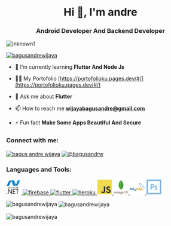 <h1 align="center">Hi 👋, I'm andre</h1>
<h3 align="center">Android Developer And Backend Developer</h3>

<p align="left"> <img src="https://komarev.com/ghpvc/?username=bagusandre07&label=Profile%20views&color=0e75b6&style=flat" alt="inknown1" /> </p>

<p align="left"> <a href="https://github.com/ryo-ma/github-profile-trophy"><img src="https://github-profile-trophy.vercel.app/?username=bagusandrewijaya" alt="bagusandrewijaya" /></a> </p>

- 🌱 I’m currently learning **Flutter And Node Js**

- 👨‍💻 My Portofolio [https://portofolioku.pages.dev/#/](https://portofolioku.pages.dev/#/)

- 💬 Ask me about **Flutter**

- 📫 How to reach me **wijayabagusandre@gmail.com**

- ⚡ Fun fact **Make Some Apps Beautiful And Secure**

<h3 align="left">Connect with me:</h3>
<p align="left">
<a href="https://linkedin.com/in/bagus andre wijaya" target="blank"><img align="center" src="https://raw.githubusercontent.com/rahuldkjain/github-profile-readme-generator/master/src/images/icons/Social/linked-in-alt.svg" alt="bagus andre wijaya" height="30" width="40" /></a>
<a href="https://instagram.com/@bagusandrewijaya" target="blank"><img align="center" src="https://raw.githubusercontent.com/rahuldkjain/github-profile-readme-generator/master/src/images/icons/Social/instagram.svg" alt="@bagusandrw" height="30" width="40" /></a>
</p>

<h3 align="left">Languages and Tools:</h3>
<p align="left"> <a href="https://dotnet.microsoft.com/" target="_blank" rel="noreferrer"> <img src="https://raw.githubusercontent.com/devicons/devicon/master/icons/dot-net/dot-net-original-wordmark.svg" alt="dotnet" width="40" height="40"/> </a> <a href="https://firebase.google.com/" target="_blank" rel="noreferrer"> <img src="https://www.vectorlogo.zone/logos/firebase/firebase-icon.svg" alt="firebase" width="40" height="40"/> </a> <a href="https://flutter.dev" target="_blank" rel="noreferrer"> <img src="https://www.vectorlogo.zone/logos/flutterio/flutterio-icon.svg" alt="flutter" width="40" height="40"/> </a> <a href="https://heroku.com" target="_blank" rel="noreferrer"> <img src="https://www.vectorlogo.zone/logos/heroku/heroku-icon.svg" alt="heroku" width="40" height="40"/> </a> <a href="https://developer.mozilla.org/en-US/docs/Web/JavaScript" target="_blank" rel="noreferrer"> <img src="https://raw.githubusercontent.com/devicons/devicon/master/icons/javascript/javascript-original.svg" alt="javascript" width="40" height="40"/> </a> <a href="https://www.mongodb.com/" target="_blank" rel="noreferrer"> <img src="https://raw.githubusercontent.com/devicons/devicon/master/icons/mongodb/mongodb-original-wordmark.svg" alt="mongodb" width="40" height="40"/> </a> <a href="https://www.mysql.com/" target="_blank" rel="noreferrer"> <img src="https://raw.githubusercontent.com/devicons/devicon/master/icons/mysql/mysql-original-wordmark.svg" alt="mysql" width="40" height="40"/> </a> <a href="https://www.photoshop.com/en" target="_blank" rel="noreferrer"> <img src="https://raw.githubusercontent.com/devicons/devicon/master/icons/photoshop/photoshop-line.svg" alt="photoshop" width="40" height="40"/> </a> </p>

<p><img align="left" src="https://github-readme-stats.vercel.app/api/top-langs?username=bagusandrewijaya&show_icons=true&locale=en&layout=compact" alt="bagusandrewijaya" /></p>

<p>&nbsp;<img align="center" src="https://github-readme-stats.vercel.app/api?username=bagusandrewijaya&show_icons=true&locale=en" alt="bagusandrewijaya" /></p>

<p><img align="center" src="https://github-readme-streak-stats.herokuapp.com/?user=bagusandrewijaya&" alt="bagusandrewijaya" /></p>

